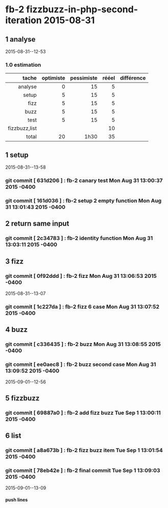 # fb-2 fizzbuzz-in-php-second-iteration 2015-08-31

## 1 analyse
 2015-08-31--12-53

### 1.0 estimation

  tache              | optimiste | pessimiste | rééel | différence
  ------------------:|----------:|-----------:|------:|----------
  analyse            | 0         |  15        | 5      |
  setup              | 5         | 15         | 5
  fizz               | 5          | 15        | 5      |
  buzz               | 5          | 15        | 5      |
  test               | 5          | 15        | 5      |
  fizzbuzz,list      |            |           | 10
  total              | 20         | 1h30      | 35      |


## 1 setup
 2015-08-31--13-58
### git commit [ 631d206 ] :  fb-2 canary test  Mon Aug 31 13:00:37 2015 -0400
### git commit [ 161d036 ] :  fb-2 setup 2 empty function  Mon Aug 31 13:01:43 2015 -0400


## 2 return same input
### git commit [ 2c34783 ] :  fb-2 identity function  Mon Aug 31 13:03:11 2015 -0400

## 3 fizz
### git commit [ 0f92ddd ] :  fb-2 fizz  Mon Aug 31 13:06:53 2015 -0400

2015-08-31--13-07
### git commit [ 1c227da ] :  fb-2 fizz 6 case  Mon Aug 31 13:07:52 2015 -0400


## 4 buzz
### git commit [ c336435 ] :  fb-2 buzz  Mon Aug 31 13:08:55 2015 -0400
### git commit [ ee0aec8 ] :  fb-2 buzz second case  Mon Aug 31 13:09:52 2015 -0400

 2015-09-01--12-56
## 5 fizzbuzz
### git commit [ 69887a0 ] :  fb-2 add fizz buzz  Tue Sep 1 13:00:11 2015 -0400


## 6 list
### git commit [ a8a673b ] :  fb-2 fizz buzz item  Tue Sep 1 13:01:54 2015 -0400

### git commit [ 78eb42e ] :  fb-2 final commit  Tue Sep 1 13:09:03 2015 -0400


 2015-09-01--13-09


#### push lines ####

